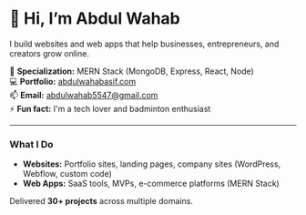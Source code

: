 # 👋 Hi, I’m Abdul Wahab

I build websites and web apps that help businesses, entrepreneurs, and creators grow online.  

🌱 **Specialization:** MERN Stack (MongoDB, Express, React, Node)  
💻 **Portfolio:** [abdulwahabasif.com](https://abdulwahabasif.com/)  
📫 **Email:** abdulwahab5547@gmail.com  
⚡ **Fun fact:** I'm a tech lover and badminton enthusiast  

---

### What I Do
- **Websites:** Portfolio sites, landing pages, company sites (WordPress, Webflow, custom code)  
- **Web Apps:** SaaS tools, MVPs, e-commerce platforms (MERN Stack)  

Delivered **30+ projects** across multiple domains.  
